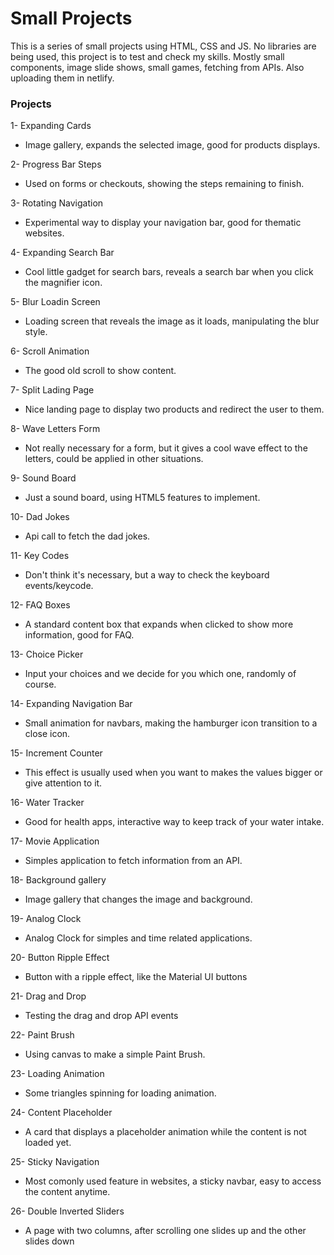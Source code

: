 # Small Projects

This is a series of small projects using HTML, CSS and JS. No libraries are being used, this project is to test and check my skills.
Mostly small components, image slide shows, small games, fetching from APIs.
Also uploading them in netlify.

### Projects

1- Expanding Cards

- Image gallery, expands the selected image, good for products displays.

2- Progress Bar Steps

- Used on forms or checkouts, showing the steps remaining to finish.

3- Rotating Navigation

- Experimental way to display your navigation bar, good for thematic websites.

4- Expanding Search Bar

- Cool little gadget for search bars, reveals a search bar when you click the magnifier icon.

5- Blur Loadin Screen

- Loading screen that reveals the image as it loads, manipulating the blur style.

6- Scroll Animation

- The good old scroll to show content.

7- Split Lading Page

- Nice landing page to display two products and redirect the user to them.

8- Wave Letters Form

- Not really necessary for a form, but it gives a cool wave effect to the letters, could be applied in other situations.

9- Sound Board

- Just a sound board, using HTML5 features to implement.

10- Dad Jokes

- Api call to fetch the dad jokes.

11- Key Codes

- Don't think it's necessary, but a way to check the keyboard events/keycode.

12- FAQ Boxes

- A standard content box that expands when clicked to show more information, good for FAQ.

13- Choice Picker

- Input your choices and we decide for you which one, randomly of course.

14- Expanding Navigation Bar

- Small animation for navbars, making the hamburger icon transition to a close icon.

15- Increment Counter

- This effect is usually used when you want to makes the values bigger or give attention to it.

16- Water Tracker

- Good for health apps, interactive way to keep track of your water intake.

17- Movie Application

- Simples application to fetch information from an API.

18- Background gallery

- Image gallery that changes the image and background.

19- Analog Clock

- Analog Clock for simples and time related applications.

20- Button Ripple Effect

- Button with a ripple effect, like the Material UI buttons

21- Drag and Drop

- Testing the drag and drop API events

22- Paint Brush

- Using canvas to make a simple Paint Brush.

23- Loading Animation

- Some triangles spinning for loading animation.

24- Content Placeholder

- A card that displays a placeholder animation while the content is not loaded yet.

25- Sticky Navigation

- Most comonly used feature in websites, a sticky navbar, easy to access the content anytime.

26- Double Inverted Sliders

- A page with two columns, after scrolling one slides up and the other slides down
